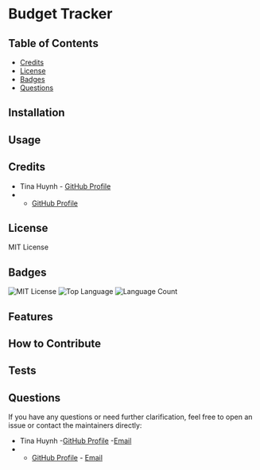 
# Budget Tracker




## Table of Contents
- [Credits](#credits)
- [License](#license)
- [Badges](#badges)
- [Questions](#questions)

## Installation


## Usage



## Credits
- Tina Huynh - [GitHub Profile](https://github.com/tmchuynh)
-  - [GitHub Profile](https://github.com/)

## License
MIT License

## Badges
![MIT License](https://img.shields.io/badge/License-MIT-FFC107.svg) ![Top Language](https://img.shields.io/github/languages/top/tmchuynh/budget_tracker) ![Language Count](https://img.shields.io/github/languages/count/tmchuynh/budget_tracker)

## Features


## How to Contribute
[]()

## Tests


## Questions
If you have any questions or need further clarification, feel free to open an issue or contact the maintainers directly:
- Tina Huynh -[GitHub Profile](https://github.com/tmchuynh) -[Email]()
-  - [GitHub Profile](https://github.com/) - [Email]()

